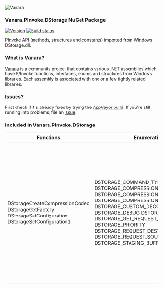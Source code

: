 ﻿![Vanara](https://raw.githubusercontent.com/dahall/Vanara/master/docs/icons/VanaraHeading.png)
### **Vanara.PInvoke.DStorage NuGet Package**
[![Version](https://img.shields.io/nuget/v/Vanara.PInvoke.DStorage?label=NuGet&style=flat-square)](https://github.com/dahall/Vanara/releases)
[![Build status](https://img.shields.io/appveyor/build/dahall/vanara?label=AppVeyor%20build&style=flat-square)](https://ci.appveyor.com/project/dahall/vanara)

PInvoke API (methods, structures and constants) imported from Windows DStorage.dll.

### **What is Vanara?**

[Vanara](https://github.com/dahall/Vanara) is a community project that contains various .NET assemblies which have P/Invoke functions, interfaces, enums and structures from Windows libraries. Each assembly is associated with one or a few tightly related libraries.

### **Issues?**

First check if it's already fixed by trying the [AppVeyor build](https://ci.appveyor.com/nuget/vanara-prerelease).
If you're still running into problems, file an [issue](https://github.com/dahall/Vanara/issues).

### **Included in Vanara.PInvoke.DStorage**

Functions | Enumerations | Structures | Interfaces
--- | --- | --- | ---
DStorageCreateCompressionCodec DStorageGetFactory DStorageSetConfiguration DStorageSetConfiguration1                           | DSTORAGE_COMMAND_TYPE DSTORAGE_COMPRESSION DSTORAGE_COMPRESSION_FORMAT DSTORAGE_COMPRESSION_SUPPORT DSTORAGE_CUSTOM_DECOMPRESSION_FLAGS DSTORAGE_DEBUG DSTORAGE_ERROR DSTORAGE_GET_REQUEST_FLAGS DSTORAGE_PRIORITY DSTORAGE_REQUEST_DESTINATION_TYPE DSTORAGE_REQUEST_SOURCE_TYPE DSTORAGE_STAGING_BUFFER_SIZE                   | DSTORAGE_CONFIGURATION DSTORAGE_CONFIGURATION1 DSTORAGE_CUSTOM_DECOMPRESSION_REQUEST DSTORAGE_CUSTOM_DECOMPRESSION_RESULT DSTORAGE_DESTINATION DSTORAGE_DESTINATION_BUFFER DSTORAGE_DESTINATION_MEMORY DSTORAGE_DESTINATION_MULTIPLE_SUBRESOURCES DSTORAGE_DESTINATION_TEXTURE_REGION DSTORAGE_DESTINATION_TILES DSTORAGE_ERROR_FIRST_FAILURE DSTORAGE_ERROR_PARAMETERS_EVENT DSTORAGE_ERROR_PARAMETERS_REQUEST DSTORAGE_ERROR_PARAMETERS_SIGNAL DSTORAGE_ERROR_PARAMETERS_STATUS DSTORAGE_ERROR_RECORD DSTORAGE_QUEUE_DESC DSTORAGE_QUEUE_INFO DSTORAGE_REQUEST DSTORAGE_REQUEST_OPTIONS DSTORAGE_SOURCE DSTORAGE_SOURCE_FILE DSTORAGE_SOURCE_MEMORY <Reserved>e__FixedBuffer UNION <_Filename>e__FixedBuffer <_RequestName>e__FixedBuffer <Reserved1>e__FixedBuffer <Reserved>e__FixedBuffer  | IDStorageCompressionCodec IDStorageCustomDecompressionQueue IDStorageCustomDecompressionQueue1 IDStorageFactory IDStorageFile IDStorageQueue IDStorageQueue1 IDStorageQueue2 IDStorageStatusArray                     
